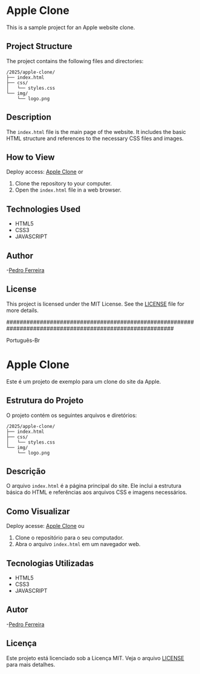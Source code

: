# Apple Clone

This is a sample project for an Apple website clone.

## Project Structure

The project contains the following files and directories:

```
/2025/apple-clone/
├── index.html
├── css/
│   └── styles.css
└── img/
    └── logo.png
```

## Description

The `index.html` file is the main page of the website. It includes the basic HTML structure and references to the necessary CSS files and images.

## How to View
Deploy access: [Apple Clone](https://devpedroferreira.github.io/apple-clone/)
or
1. Clone the repository to your computer.
2. Open the `index.html` file in a web browser.

## Technologies Used

- HTML5
- CSS3
- JAVASCRIPT

## Author
 
-[Pedro Ferreira](https://github.com/devpedroferreira/apple-clone)

## License

This project is licensed under the MIT License. See the [LICENSE](LICENSE) file for more details.

##########################################################################################################

Português-Br

# Apple Clone

Este é um projeto de exemplo para um clone do site da Apple.

## Estrutura do Projeto

O projeto contém os seguintes arquivos e diretórios:

```
/2025/apple-clone/
├── index.html
├── css/
│   └── styles.css
└── img/
    └── logo.png
```

## Descrição

O arquivo `index.html` é a página principal do site. Ele inclui a estrutura básica do HTML e referências aos arquivos CSS e imagens necessários.

## Como Visualizar
Deploy acesse: [Apple Clone](https://devpedroferreira.github.io/apple-clone/)
ou
1. Clone o repositório para o seu computador.
2. Abra o arquivo `index.html` em um navegador web.

## Tecnologias Utilizadas

- HTML5
- CSS3
- JAVASCRIPT

## Autor
 
-[Pedro Ferreira](https://github.com/devpedroferreira/apple-clone)

## Licença

Este projeto está licenciado sob a Licença MIT. Veja o arquivo [LICENSE](LICENSE) para mais detalhes.
